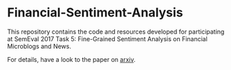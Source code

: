 # Financial-Sentiment-Analysis

This repository contains the code and resources developed for participating at SemEval 2017 Task 5: Fine-Grained Sentiment Analysis on Financial Microblogs and News. 

For details, have a look to the paper on [arxiv](https://arxiv.org/pdf/1704.05091.pdf). 
